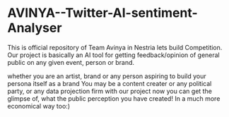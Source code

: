 # AVINYA--Twitter-AI-sentiment-Analyser
This is official repository of Team Avinya in Nestria lets build Competition.
Our project is basically an AI tool for getting feedback/opinion of general public on any given event, person or brand.

whether you are an artist, brand or any person aspiring to build your persona itself as a brand
You may be a content creater or any political party, or any data projection firm
with our project now you can get the glimpse of, what the public perception you have created!
In a much more economical way too:)
